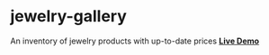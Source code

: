 # jewelry-gallery
An inventory of jewelry products with up-to-date prices
[**Live Demo**](http://jewelry-gallery.mehran.cloud)

